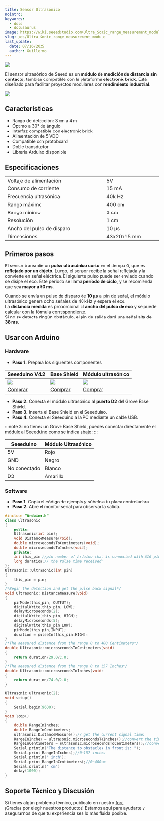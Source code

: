 ```yaml
---
title: Sensor Ultrasónico
nointro:
keywords:
  - docs
  - docusaurus
image: https://wiki.seeedstudio.com/Ultra_Sonic_range_measurement_module/
slug: /es/Ultra_Sonic_range_measurement_module
last_update:
  date: 07/16/2025
  author: Guillermo
---
```

![](https://files.seeedstudio.com/wiki/Ultra_Sonic_range_measurement_module/img/front.jpg)

El sensor ultrasónico de Seeed es un **módulo de medición de distancia sin contacto**, también compatible con la plataforma **electronic brick**. Está diseñado para facilitar proyectos modulares con **rendimiento industrial**.

[![](https://files.seeedstudio.com/wiki/common/Get_One_Now_Banner.png)](https://www.seeedstudio.com/ultra-sonic-range-measurement-module-p-626.html?cPath=144_149)

## Características

* Rango de detección: 3 cm a 4 m  
* Óptimo a 30° de ángulo  
* Interfaz compatible con electronic brick  
* Alimentación de 5 VDC  
* Compatible con protoboard  
* Doble transductor  
* Librería Arduino disponible  

## Especificaciones

<table>
  <tr>
    <td width="400">Voltaje de alimentación</td>
    <td width="200">5V</td>
  </tr>
  <tr>
    <td>Consumo de corriente</td>
    <td>15 mA</td>
  </tr>
  <tr>
    <td>Frecuencia ultrasónica</td>
    <td>40k Hz</td>
  </tr>
  <tr>
    <td>Rango máximo</td>
    <td>400 cm</td>
  </tr>
  <tr>
    <td>Rango mínimo</td>
    <td>3 cm</td>
  </tr>
  <tr>
    <td>Resolución</td>
    <td>1 cm</td>
  </tr>
  <tr>
    <td>Ancho del pulso de disparo</td>
    <td>10 μs</td>
  </tr>
  <tr>
    <td>Dimensiones</td>
    <td>43x20x15 mm</td>
  </tr>
</table>

## Primeros pasos

El sensor transmite un **pulso ultrasónico corto** en el tiempo 0, que es **reflejado por un objeto**. Luego, el sensor recibe la señal reflejada y la convierte en señal eléctrica. El siguiente pulso puede ser enviado cuando se disipe el eco. Este periodo se llama **período de ciclo**, y se recomienda que sea **mayor a 50 ms**.

Cuando se envía un pulso de disparo de **10 μs** al pin de señal, el módulo ultrasónico genera ocho señales de 40 kHz y espera el eco.  
La **distancia medida** es proporcional al **ancho del pulso de eco** y se puede calcular con la fórmula correspondiente.  
Si no se detecta ningún obstáculo, el pin de salida dará una señal alta de **38 ms**.

## Usar con Arduino

### Hardware

- **Paso 1.** Prepara los siguientes componentes:

| Seeeduino V4.2 | Base Shield | Módulo ultrasónico |
|---------------|-------------|---------------------|
| ![](https://files.seeedstudio.com/wiki/wiki_english/docs/images/seeeduino_v4.2.jpg) | ![](https://files.seeedstudio.com/wiki/wiki_english/docs/images/base_shield.jpg) | ![](https://files.seeedstudio.com/wiki/Ultra_Sonic_range_measurement_module/img/45d_small.jpg) |
| [Comprar](https://www.seeedstudio.com/Seeeduino-V4.2-p-2517.html) | [Comprar](https://www.seeedstudio.com/Base-Shield-V2-p-1378.html) | [Comprar](https://www.seeedstudio.com/ultra-sonic-range-measurement-module-p-626.html?cPath=144_149) |

- **Paso 2.** Conecta el módulo ultrasónico al **puerto D2** del Grove Base Shield.  
- **Paso 3.** Inserta el Base Shield en el Seeeduino.  
- **Paso 4.** Conecta el Seeeduino a la PC mediante un cable USB.

:::note
Si no tienes un Grove Base Shield, puedes conectar directamente el módulo al Seeeduino como se indica abajo:
:::

| Seeeduino  | Módulo Ultrasónico |
|------------|--------------------|
| 5V         | Rojo               |
| GND        | Negro              |
| No conectado | Blanco           |
| D2         | Amarillo           |

### Software

- **Paso 1.** Copia el código de ejemplo y súbelo a tu placa controladora.  
- **Paso 2.** Abre el monitor serial para observar la salida.

```cpp
#include "Arduino.h"
class Ultrasonic
{
    public:
    Ultrasonic(int pin);
    void DistanceMeasure(void);
    double microsecondsToCentimeters(void);
    double microsecondsToInches(void);
    private:
    int this_pin;//pin number of Arduino that is connected with SIG pin of Ultrasonic Ranger.
    long duration;// the Pulse time received;
};
Ultrasonic::Ultrasonic(int pin)
{
    this_pin = pin;
}
/*Begin the detection and get the pulse back signal*/
void Ultrasonic::DistanceMeasure(void)
{
    pinMode(this_pin, OUTPUT);
    digitalWrite(this_pin, LOW);
    delayMicroseconds(2);
    digitalWrite(this_pin, HIGH);
    delayMicroseconds(5);
    digitalWrite(this_pin,LOW);
    pinMode(this_pin,INPUT);
    duration = pulseIn(this_pin,HIGH);
}
/*The measured distance from the range 0 to 400 Centimeters*/
double Ultrasonic::microsecondsToCentimeters(void)
{
    return duration/29.0/2.0;
}
/*The measured distance from the range 0 to 157 Inches*/
double Ultrasonic::microsecondsToInches(void)
{
    return duration/74.0/2.0;
}

Ultrasonic ultrasonic(2);
void setup()
{
    Serial.begin(9600);
}
void loop()
{
    double RangeInInches;
    double RangeInCentimeters;
    ultrasonic.DistanceMeasure();// get the current signal time;
    RangeInInches = ultrasonic.microsecondsToInches();//convert the time to inches;
    RangeInCentimeters = ultrasonic.microsecondsToCentimeters();//convert the time to centimeters
    Serial.println("The distance to obstacles in front is: ");
    Serial.print(RangeInInches);//0~157 inches
    Serial.println(" inch");
    Serial.print(RangeInCentimeters);//0~400cm
    Serial.println(" cm");
    delay(1000);
}
```

## Soporte Técnico y Discusión

Si tienes algún problema técnico, publícalo en nuestro [foro](http://forum.seeedstudio.com/).  
¡Gracias por elegir nuestros productos! Estamos aquí para ayudarte y asegurarnos de que tu experiencia sea lo más fluida posible.

<div class="button_tech_support_container">
<a href="https://forum.seeedstudio.com/" class="button_forum"></a> 
<a href="https://www.seeedstudio.com/contacts" class="button_email"></a>
</div>

<div class="button_tech_support_container">
<a href="https://discord.gg/eWkprNDMU7" class="button_discord"></a> 
<a href="https://github.com/Seeed-Studio/wiki-documents/discussions/69" class="button_discussion"></a>
</div>